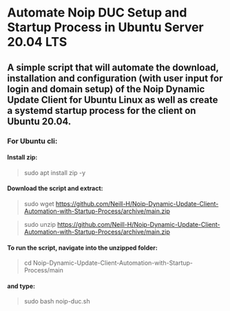 # Automate Noip DUC Setup and Startup Process in Ubuntu Server 20.04 LTS


## A simple script that will automate the download, installation and configuration (with user input for login and domain setup) of the Noip Dynamic Update Client for Ubuntu Linux as well as create a systemd startup process for the client on Ubuntu 20.04.


### For Ubuntu cli:

#### Install zip:

> sudo apt install zip -y

#### Download the script and extract:

> sudo wget https://github.com/Neill-H/Noip-Dynamic-Update-Client-Automation-with-Startup-Process/archive/main.zip 

> sudo unzip https://github.com/Neill-H/Noip-Dynamic-Update-Client-Automation-with-Startup-Process/archive/main.zip

#### To run the script, navigate into the unzipped folder:

> cd Noip-Dynamic-Update-Client-Automation-with-Startup-Process/main

#### and type:

> sudo bash noip-duc.sh
